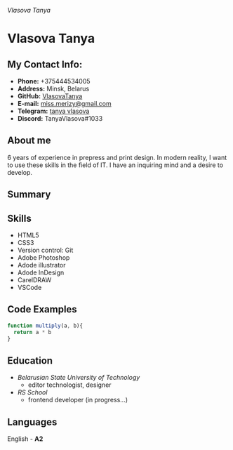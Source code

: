 *Vlasova Tanya*
# Vlasova Tanya
## My Contact Info:
+ **Phone:**  +375444534005
+ **Address:** Minsk, Belarus
+ **GitHub:** [VlasovaTanya](https://github.com/VlasovaTanya) 
+ **E-mail:** miss.merizy@gmail.com
+ **Telegram:** [tanya vlasova ](+375292721810)
+ **Discord:** TanyaVlasova#1033
## About me
6 years of experience in prepress and print design.
In modern reality, I want to use these skills in the field of IT. 
I have an inquiring mind and a desire to develop.

## Summary

## Skills
- HTML5
- CSS3 
- Version control: Git
- Adobe Photoshop
- Adode illustrator
- Adode InDesign
- CarelDRAW 
- VSCode

## Code Examples
``` JavaScript
function multiply(a, b){
  return a * b
}
```

## Education
+ *Belarusian State University of Technology*
    * editor technologist, designer
+ *RS School*
    * frontend developer (in progress...)
## Languages
English - **A2**
